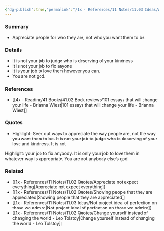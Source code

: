 ```yaml
---
{"dg-publish":true,"permalink":"/1x - References/11 Notes/11.03 Ideas/Appreciate people for who they are not how you want them to be/","title":"Appreciate people for who they are not how you want them to be","created":"2022-11-14T21:33:32.000+03:00","updated":"2024-02-14T20:18:36.085+03:00"}
---
```



### Summary
- Appreciate people for who they are, not who you want them to be.

### Details
- It is not your job to judge who is deserving of your kindness
- It is not your job to fix anyone
- It is your job to love them however you can.
- You are not god.

### References
- [[4x - Reading/41 Books/41.02 Book reviews/101 essays that will change your life - Brianna Wiest\|101 essays that will change your life - Brianna Wiest]]

### Quotes
- Highlight: Seek out ways to appreciate the way people are, not the way you want them to be. It is not your job to judge who is deserving of your love and kindness. It is not

Highlight: your job to fix anybody. It is only your job to love them in whatever way is appropriate. You are not anybody else’s god 

### Related
- [[1x - References/11 Notes/11.02 Quotes/Appreciate not expect everything\|Appreciate not expect everything]]
- [[1x - References/11 Notes/11.02 Quotes/Showing people that they are appreciated\|Showing people that they are appreciated]]
- [[1x - References/11 Notes/11.03 Ideas/Not project ideal of perfection on those we admire\|Not project ideal of perfection on those we admire]]
- [[1x - References/11 Notes/11.02 Quotes/Change yourself instead of changing the world - Leo Tolstoy\|Change yourself instead of changing the world - Leo Tolstoy]]